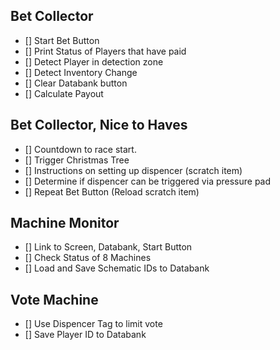 ## Bet Collector
- [] Start Bet Button
- [] Print Status of Players that have paid
- [] Detect Player in detection zone
- [] Detect Inventory Change
- [] Clear Databank button
- [] Calculate Payout

## Bet Collector, Nice to Haves
- [] Countdown to race start.
- [] Trigger Christmas Tree
- [] Instructions on setting up dispencer (scratch item)
- [] Determine if dispencer can be triggered via pressure pad
- [] Repeat Bet Button (Reload scratch item)

## Machine Monitor
- [] Link to Screen, Databank, Start Button
- [] Check Status of 8 Machines
- [] Load and Save Schematic IDs to Databank

## Vote Machine
- [] Use Dispencer Tag to limit vote
- [] Save Player ID to Databank
